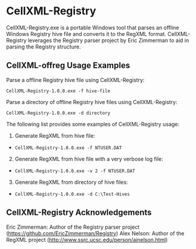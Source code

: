 # CellXML-Registry

CellXML-Registry.exe is a portable Windows tool that parses an offline Windows Registry hive file and converts it to the RegXML format. CellXML-Registry leverages the Registry parser project by Eric Zimmerman to aid in parsing the Registry structure.

## CellXML-offreg Usage Examples

Parse a offline Registry hive file using CellXML-Registry:

`CellXML-Registry-1.0.0.exe -f hive-file`

Parse a directory of offline Registry hive files using CellXML-Registry:

`CellXML-Registry-1.0.0.exe -d directory`

The following list provides some examples of CellXML-Registry usage:

1. Generate RegXML from hive file:
  * `CellXML-Registry-1.0.0.exe -f NTUSER.DAT`
2. Generate RegXML from hive file with a very verbose log file:
  * `CellXML-Registry-1.0.0.exe -v 2 -f NTUSER.DAT`
3. Generate RegXML from directory of hive files:
  * `CellXML-Registry-1.0.0.exe -d C:\Test-Hives`
  
## CellXML-Registry Acknowledgements

Eric Zimmerman: Author of the Registry parser project (https://github.com/EricZimmerman/Registry)
Alex Nelson: Author of the RegXML project (http://www.ssrc.ucsc.edu/person/ajnelson.html)
